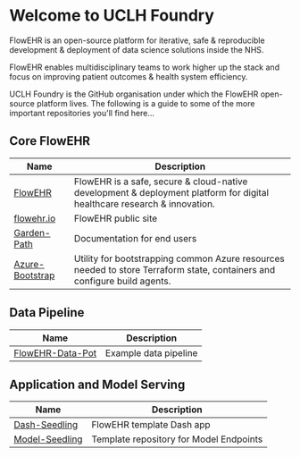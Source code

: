 # Welcome to UCLH Foundry

FlowEHR is an open-source platform for iterative, safe & reproducible development & deployment of data science solutions inside the NHS.

FlowEHR enables multidisciplinary teams to work higher up the stack and focus on improving patient outcomes & health system efficiency.

UCLH Foundry is the GitHub organisation under which the FlowEHR open-source platform lives. The following is a guide to some of the more important repositories you'll find here...

## Core FlowEHR

Name | Description
---|---
[FlowEHR](https://github.com/UCLH-Foundry/FlowEHR)|FlowEHR is a safe, secure & cloud-native development & deployment platform for digital healthcare research & innovation.
[flowehr.io](https://github.com/UCLH-Foundry/flowehr.io)|FlowEHR public site
[Garden-Path](https://github.com/UCLH-Foundry/Garden-Path)|Documentation for end users
[Azure-Bootstrap](https://github.com/UCLH-Foundry/Azure-Bootstrap)|Utility for bootstrapping common Azure resources needed to store Terraform state, containers and configure build agents.

## Data Pipeline

Name | Description
---|---
[FlowEHR-Data-Pot](https://github.com/UCLH-Foundry/FlowEHR-Data-Pot)|Example data pipeline

## Application and Model Serving

Name | Description
---|---
[Dash-Seedling](https://github.com/UCLH-Foundry/Dash-Seedling)|FlowEHR template Dash app
[Model-Seedling](https://github.com/UCLH-Foundry/Model-Seedling)|Template repository for Model Endpoints
